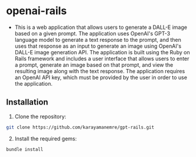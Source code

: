 # openai-rails

- This is a web application that allows users to generate a DALL-E image based on a given prompt. The application uses OpenAI's GPT-3 language model to generate a text response to the prompt, and then uses that response as an input to generate an image using OpenAI's DALL-E image generation API. The application is built using the Ruby on Rails framework and includes a user interface that allows users to enter a prompt, generate an image based on that prompt, and view the resulting image along with the text response. The application requires an OpenAI API key, which must be provided by the user in order to use the application.

## Installation

1. Clone the repository:

```bash
git clone https://github.com/karayamanemre/gpt-rails.git
```

2. Install the required gems:

```bash
bundle install
```
